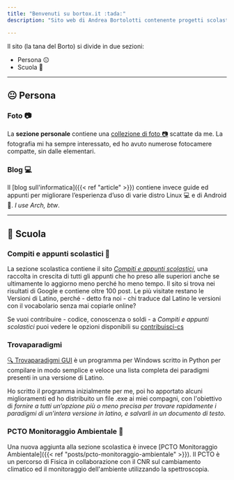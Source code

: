 ```yaml
---
title: "Benvenuti su bortox.it :tada:"
description: "Sito web di Andrea Bortolotti contenente progetti scolastici su compiti ed appunti come articoli su computer e tecnologia."

---
```

Il sito (la tana del Borto) si divide in due sezioni: 
* Persona :neutral_face: 
* Scuola :school_satchel:

---
## :neutral_face: Persona

### Foto :camera:

La **sezione personale** contiene una [collezione di foto :camera:](https://bortox.it/galleria) scattate da me. La fotografia mi ha sempre interessato, ed ho avuto numerose fotocamere compatte, sin dalle elementari.

### Blog 💻

Il [blog sull'informatica]({{< ref "article" >}}) contiene invece guide ed appunti per migliorare l’esperienza d’uso di varie distro Linux 💻 e di Android 📱. _I use Arch, btw_.

---
## :school_satchel: Scuola

### Compiti e appunti scolastici :memo:

La sezione scolastica contiene il sito _[Compiti e appunti scolastici](https://bortox.it/Compiti-scolastici)_, una raccolta in crescita di tutti gli appunti che ho preso alle superiori anche se ultimamente lo aggiorno meno perché ho meno tempo. Il sito si trova nei risultati di Google e contiene oltre 100 post. Le più visitate restano le Versioni di Latino, perché - detto fra noi - chi traduce dal Latino le versioni con il vocabolario senza mai copiarle online?

Se vuoi contribuire - codice, conoscenza o soldi - a _Compiti e appunti scolastici_ puoi vedere le opzioni disponibili su [contribuisci-cs](https://bortox.it/contribuisci-cs/)

### Trovaparadigmi

[:mag: Trovaparadigmi GUI](https://bortox.it/trovaparadigmi) è un programma per Windows scritto in Python per compilare in modo semplice e veloce una lista completa dei paradigmi presenti in una versione di Latino.

Ho scritto il programma inizialmente per me, poi ho apportato alcuni miglioramenti ed ho distribuito un file .exe ai miei compagni, con l'obiettivo di _fornire a tutti un’opzione più o meno precisa per trovare rapidamente i paradigmi di un’intera versione in latino, e salvarli in un documento di testo_.

### PCTO Monitoraggio Ambientale :telescope:

Una nuova aggiunta alla sezione scolastica è invece [PCTO Monitoraggio Ambientale]({{< ref "posts/pcto-monitoraggio-ambientale" >}}). Il PCTO è un percorso di Fisica in collaborazione con il CNR sul cambiamento climatico ed il monitoraggio dell'ambiente utilizzando la spettroscopia.
